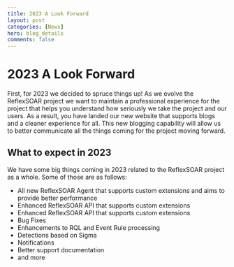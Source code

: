 ```yaml
---
title: 2023 A Look Forward
layout: post
categories: [News]
hero: blog_details
comments: false
---
```


# 2023 A Look Forward

First, for 2023 we decided to spruce things up!  As we evolve the ReflexSOAR project we want to maintain
a professional experience for the project that helps you understand how seriously we take the 
project and our users.  As a result, you have landed our new
website that supports blogs and a cleaner experience for all.  This new blogging capability will allow us to better communicate
all the things coming for the project moving forward.

## What to expect in 2023

We have some big things coming in 2023 related to the ReflexSOAR project as a whole.  Some of those
are as follows:

- All new ReflexSOAR Agent that supports custom extensions and aims to provide better performance
- Enhanced ReflexSOAR API that supports custom extensions
- Enhanced ReflexSOAR API that supports custom extensions
- Bug Fixes
- Enhancements to RQL and Event Rule processing
- Detections based on Sigma
- Notifications
- Better support documentation
- and more
